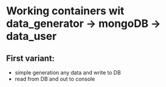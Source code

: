 # Working containers wit data_generator -> mongoDB -> data_user

## First variant:
- simple generation any data and write to DB
- read from DB and out to console 
